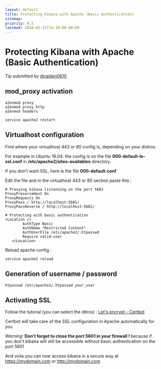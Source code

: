 ```yaml
---
layout: default
title: Protecting Kibana with Apache (Basic Authentication)
sitemap:
priority: 0.5
lastmod: 2018-01-31T14:10:00-00:00
---
```


# Protecting Kibana with Apache (Basic Authentication)

Tip submitted by [@raiden0610](https://github.com/raiden0610)

## mod_proxy activation

    a2enmod proxy
    a2enmod proxy_http
    a2enmod headers

    service apache2 restart

## Virtualhost configuration
Find where your virtualhost 443 or 80 config is, depending on your distros.

For example in Ubuntu 16.04: the config is on the file **000-default-le-ssl.conf** in **/etc/apache2/sites-availables** directory.

If you don’t want SSL, here is the file **000-default.conf**

Edit the file and in the virtualhost 443 or 80 section paste this :

    # Proxying kibana listenning on the port 5601 
    ProxyPreserveHost On
    ProxyRequests On
    ProxyPass / http://localhost:5601/
    ProxyPassReverse / http://localhost:5601/
    
    # Protecting with basic authentication
    <Location />
            AuthType Basic
            AuthName "Restricted Content"
            AuthUserFile /etc/apache2/.htpasswd
            Require valid-user
       </Location>

Reload apache config :

    service apache2 reload
    
## Generation of username / password

    htpasswd /etc/apache2/.htpasswd your_user
    
## Activating SSL
Follow the tutorial (you can select the ditros) :  [Let's encrypt - Certbot](https://certbot.eff.org/)

Certbot will take care of the SSL configuration in Apache automatically for you 

<div class="alert alert-warning"><i> Warning: </i>
<b>Don't forget to close the port 5601 in your firewall ! </b> because if you don't kibana will still be accessible without basic authentication on the port 5601
</div>

And voila you can now access kibana in a secure way at https://mydomain.com or http://mydomain.com